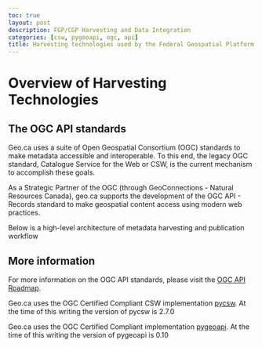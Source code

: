 ```yaml
---
toc: true
layout: post
description: FGP/CGP Harvesting and Data Integration
categories: [csw, pygeoapi, ogc, api]
title: Harvesting technologies used by the Federal Geospatial Platform
---
```

# Overview of Harvesting Technologies

## The OGC API standards

Geo.ca uses a suite of Open Geospatial Consortium (OGC) standards to make metadata accessible and interoperable. To this end, the legacy OGC standard, Catalogue Service for the Web or CSW, is the current mechanism to accomplish these goals. 

As a Strategic Partner of the OGC (through GeoConnections - Natural Resources Canada), geo.ca supports the development of the OGC API - Records standard to make geospatial content access using modern web practices.

Below is a high-level architecture of metadata harvesting and publication workflow


## More information

For more information on the OGC API standards, please visit the [OGC API Roadmap](https://ogcapi.ogc.org/).

Geo.ca uses the OGC Certified Compliant CSW implementation [pycsw](https://pycsw.org/). At the time of this writing the version of pycsw is 2.7.0

Geo.ca uses the OGC Certified Compliant implementation [pygeoapi](https://pygeoapi.io/). At the time of this writing the version of pygeoapi is 0.10

